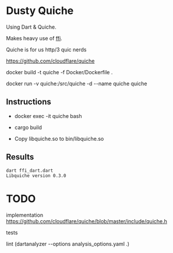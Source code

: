# Dusty Quiche

Using Dart & Quiche.

Makes heavy use of [ffi](https://api.dart.dev/stable/2.8.1/dart-ffi/dart-ffi-library.html).

Quiche is for us http/3 quic nerds

https://github.com/cloudflare/quiche

docker build -t quiche -f Docker/Dockerfile .

docker run -v quiche:/src/quiche -d --name quiche quiche

## Instructions

- docker exec -it quiche bash

- cargo build

- Copy libquiche.so to bin/libquiche.so

## Results

```
dart ffi_dart.dart
Libquiche version 0.3.0
```


# TODO

implementation https://github.com/cloudflare/quiche/blob/master/include/quiche.h

tests

lint (dartanalyzer --options analysis_options.yaml .)
